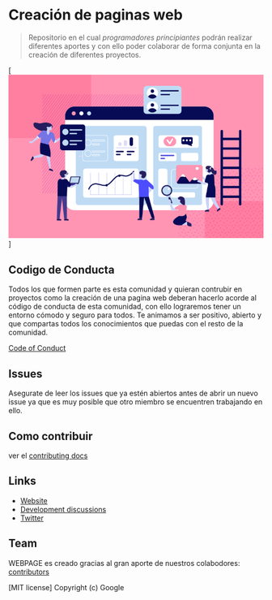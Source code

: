 # Creación de paginas web

> Repositorio en el cual *programadores principiantes* podrán realizar diferentes aportes y con ello poder colaborar de forma conjunta en la creación de diferentes proyectos.



[![image](webpage.png)]


## Codigo de Conducta

Todos los que formen parte es esta comunidad y quieran contrubir en proyectos como la  creación de una pagina web deberan hacerlo acorde al código de conducta de esta comunidad, con ello lograremos tener un entorno cómodo y seguro para todos. Te animamos a ser positivo, abierto y que compartas todos los conocimientos que puedas con el resto de la comunidad.

[Code of Conduct](codigo_de_conducta.md)


## Issues

Asegurate de leer los issues que ya estén abiertos antes de abrir un nuevo issue ya que es muy posible que otro miembro se encuentren trabajando en ello.



##  Como contribuir

ver el [contributing docs](CONTRIBUTING.md)


## Links

- [Website]()
- [Development discussions]()
- [Twitter]()



## Team

WEBPAGE es creado gracias al gran aporte de nuestros colabodores: 
[contributors](https://github.com/Study-Class/pagina_web/graphs/contributors)

[MIT license] Copyright (c) Google
